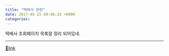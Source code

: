 ```yaml
---
title: "택배사 관련"
date: 2017-05-25 09:46:33 +0900
categories: 
---
```

  

택배사 조회페이지 목록잘 정리 되어있네.





  ***
[🔗link](http://www.mins01.com/mh/tech/read/1083)